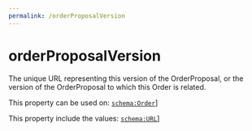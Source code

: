 ```yaml
---
permalink: /orderProposalVersion
---
```


# orderProposalVersion
The unique URL representing this version of the  OrderProposal, or the version of the OrderProposal to which this Order is related.

This property can be used on: [`schema:Order`](https://schema.org/Order)]

This property include the values: [`schema:URL`](https://schema.org/URL)]
